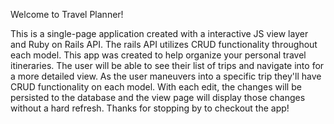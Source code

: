 Welcome to Travel Planner!

This is a single-page application created with a interactive JS view layer and Ruby on Rails API. The rails API utilizes CRUD
functionality throughout each model. This app was created to help organize your personal travel itineraries. The user will
be able to see their list of trips and navigate into for a more detailed view. As the user maneuvers into a specific trip
they'll have CRUD functionality on each model. With each edit, the changes will be persisted to the database and the view page
will display those changes without a hard refresh. Thanks for stopping by to checkout the app!



